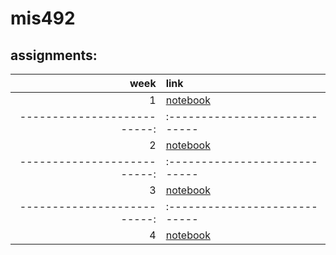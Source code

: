 # mis492
## assignments:

|     week                  |      link                   |
|--------------------------:|:----------------------------|
|   1                       |[notebook](assignment1.ipynb)|
|--------------------------:|:----------------------------|
|   2                       |[notebook](assignment2.ipynb)|
|--------------------------:|:----------------------------|
|   3                       |[notebook](assignment3.ipynb)|
|--------------------------:|:----------------------------|
|   4                       |[notebook](week5_hw.ipynb)   |